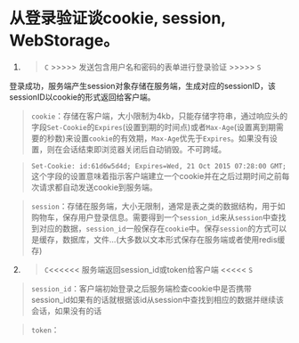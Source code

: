 # 从登录验证谈cookie, session, WebStorage。

1. > `C` >>>>> 发送包含用户名和密码的表单进行登录验证 >>>>> `S`

登录成功，服务端产生session对象存储在服务端，生成对应的sessionID，该sessionID以cookie的形式返回给客户端。

> `cookie`：存储在客户端，大小限制为4kb，只能存储字符串，通过响应头的字段`Set-Cookie`的`Expires`(设置到期的时间点)或者`Max-Age`(设置离到期需要的秒数)来设置`cookie`的有效期，`Max-Age`优先于`Expires`。如果没有设置，则在会话结束即浏览器关闭后自动销毁。不可跨域。

> `Set-Cookie: id:61d6w5d4d; Expires=Wed, 21 Oct 2015 07:28:00 GMT;`这个字段的设置意味着指示客户端建立一个cookie并在之后过期时间之前每次请求都自动发送cookie到服务端。

> `session`：存储在服务端，大小无限制，通常是表之类的数据结构，用于如购物车，保存用户登录信息。需要得到一个`session_id`来从`session`中查找到对应的数据，`session_id`一般保存在`cookie`中。保存`session`的方式可以是缓存，数据库，文件...(大多数以文本形式保存在服务端或者使用redis缓存)

2. > `C`<<<<<< 服务端返回session_id或token给客户端 <<<<< `S`  

> `session_id`：客户端初始登录之后服务端检查cookie中是否携带session_id如果有的话就根据该id从session中查找到相应的数据并继续该会话，如果没有的话

> `token`：